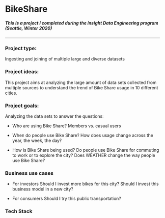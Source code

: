 # BikeShare
##### This is a project I completed during the Insight Data Engineering program (Seattle, Winter 2020)
---
### Project type: 
Ingesting and joining of multiple large and diverse datasets

### Project ideas:
This project aims at analyzing the large amount of data sets collected from multiple sources to understand the trend of Bike Share usage in 10 different cities.

### Project goals:
Analyzing the data sets to answer the questions:

* Who are using Bike Share?
Members vs. casual users

* When do people use Bike Share?
How does usage change across the year, the week, the day?

* How is Bike Share being used?
Do people use Bike Share for commuting to work or to explore the city?
Does WEATHER change the way people use Bike Share?

### Business use cases

* For investors
Should I invest more bikes for this city?
Should I invest this business model in a new city?

* For consumers
Should I try this public transportation?

### Tech Stack
